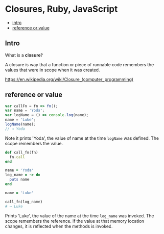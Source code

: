 # Closures, Ruby, JavaScript

- [intro](#intro)
- [reference or value](#reference-or-value)

## Intro

What is a __closure__‽

A closure is way that a function or piece of runnable code remembers the values that were in scope when it was created.

https://en.wikipedia.org/wiki/Closure_(computer_programming)


## reference or value

```js
var callFn = fn => fn();
var name = 'Yoda';
var logName = () => console.log(name);
name = 'Luke';
logName(name);
// → Yoda
```

Note it prints 'Yoda', the value of name at the time `logName` was defined. The scope remembers the value.

```rb
def call_fn(fn)
  fn.call
end

name = 'Yoda'
log_name = -> do
  puts name
end

name = 'Luke'

call_fn(log_name)
# → Luke
```

Prints 'Luke', the value of the name at the time `log_name` was invoked. The scope remembers the reference. If the value at that memory location changes, it is reflected when the methods is invoked.

